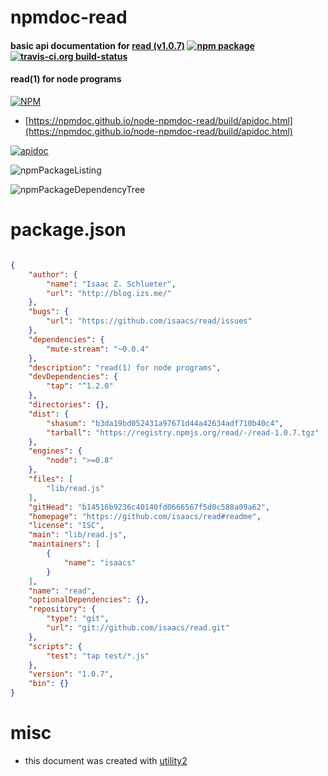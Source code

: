 # npmdoc-read

#### basic api documentation for  [read (v1.0.7)](https://github.com/isaacs/read#readme)  [![npm package](https://img.shields.io/npm/v/npmdoc-read.svg?style=flat-square)](https://www.npmjs.org/package/npmdoc-read) [![travis-ci.org build-status](https://api.travis-ci.org/npmdoc/node-npmdoc-read.svg)](https://travis-ci.org/npmdoc/node-npmdoc-read)

#### read(1) for node programs

[![NPM](https://nodei.co/npm/read.png?downloads=true&downloadRank=true&stars=true)](https://www.npmjs.com/package/read)

- [https://npmdoc.github.io/node-npmdoc-read/build/apidoc.html](https://npmdoc.github.io/node-npmdoc-read/build/apidoc.html)

[![apidoc](https://npmdoc.github.io/node-npmdoc-read/build/screenCapture.buildCi.browser.%252Ftmp%252Fbuild%252Fapidoc.html.png)](https://npmdoc.github.io/node-npmdoc-read/build/apidoc.html)

![npmPackageListing](https://npmdoc.github.io/node-npmdoc-read/build/screenCapture.npmPackageListing.svg)

![npmPackageDependencyTree](https://npmdoc.github.io/node-npmdoc-read/build/screenCapture.npmPackageDependencyTree.svg)



# package.json

```json

{
    "author": {
        "name": "Isaac Z. Schlueter",
        "url": "http://blog.izs.me/"
    },
    "bugs": {
        "url": "https://github.com/isaacs/read/issues"
    },
    "dependencies": {
        "mute-stream": "~0.0.4"
    },
    "description": "read(1) for node programs",
    "devDependencies": {
        "tap": "^1.2.0"
    },
    "directories": {},
    "dist": {
        "shasum": "b3da19bd052431a97671d44a42634adf710b40c4",
        "tarball": "https://registry.npmjs.org/read/-/read-1.0.7.tgz"
    },
    "engines": {
        "node": ">=0.8"
    },
    "files": [
        "lib/read.js"
    ],
    "gitHead": "b14516b9236c40140fd0666567f5d0c588a09a62",
    "homepage": "https://github.com/isaacs/read#readme",
    "license": "ISC",
    "main": "lib/read.js",
    "maintainers": [
        {
            "name": "isaacs"
        }
    ],
    "name": "read",
    "optionalDependencies": {},
    "repository": {
        "type": "git",
        "url": "git://github.com/isaacs/read.git"
    },
    "scripts": {
        "test": "tap test/*.js"
    },
    "version": "1.0.7",
    "bin": {}
}
```



# misc
- this document was created with [utility2](https://github.com/kaizhu256/node-utility2)
